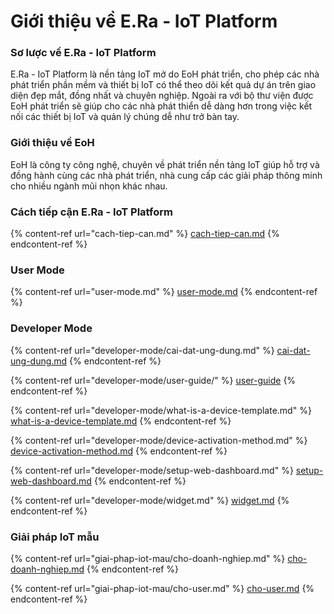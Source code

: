 # Giới thiệu về E.Ra - IoT Platform

### Sơ lược về E.Ra - IoT Platform

E.Ra - IoT Platform là nền tảng IoT mở do EoH phát triển, cho phép các nhà phát triển phần mềm và thiết bị IoT có thể theo dõi kết quả dự án trên giao diện đẹp mắt, đồng nhất và chuyên nghiệp. Ngoài ra với bộ thư viện được EoH phát triển sẽ giúp cho các nhà phát thiển dễ dàng hơn trong việc kết nối các thiết bị IoT và quản lý chúng dễ như trở bàn tay.

### Giới thiệu về EoH

EoH là công ty công nghệ, chuyên về phát triển nền tảng IoT giúp hỗ trợ và đồng hành cùng các nhà phát triển, nhà cung cấp các giải pháp thông minh cho nhiều ngành mũi nhọn khác nhau.

### Cách tiếp cận E.Ra - IoT Platform

{% content-ref url="cach-tiep-can.md" %}
[cach-tiep-can.md](cach-tiep-can.md)
{% endcontent-ref %}

### User Mode

{% content-ref url="user-mode.md" %}
[user-mode.md](user-mode.md)
{% endcontent-ref %}

### Developer Mode

{% content-ref url="developer-mode/cai-dat-ung-dung.md" %}
[cai-dat-ung-dung.md](developer-mode/cai-dat-ung-dung.md)
{% endcontent-ref %}

{% content-ref url="developer-mode/user-guide/" %}
[user-guide](developer-mode/user-guide/)
{% endcontent-ref %}

{% content-ref url="developer-mode/what-is-a-device-template.md" %}
[what-is-a-device-template.md](developer-mode/what-is-a-device-template.md)
{% endcontent-ref %}

{% content-ref url="developer-mode/device-activation-method.md" %}
[device-activation-method.md](developer-mode/device-activation-method.md)
{% endcontent-ref %}

{% content-ref url="developer-mode/setup-web-dashboard.md" %}
[setup-web-dashboard.md](developer-mode/setup-web-dashboard.md)
{% endcontent-ref %}

{% content-ref url="developer-mode/widget.md" %}
[widget.md](developer-mode/widget.md)
{% endcontent-ref %}

### Giải pháp IoT mẫu

{% content-ref url="giai-phap-iot-mau/cho-doanh-nghiep.md" %}
[cho-doanh-nghiep.md](giai-phap-iot-mau/cho-doanh-nghiep.md)
{% endcontent-ref %}

{% content-ref url="giai-phap-iot-mau/cho-user.md" %}
[cho-user.md](giai-phap-iot-mau/cho-user.md)
{% endcontent-ref %}

